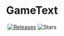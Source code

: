 <h1 align="center">GameText</h1>
<p align="center">
  <a href="https://github.com/SuperScript-PRC/ToolDelta/releases"><img src="https://img.shields.io/github/v/release/SuperScript-PRC/ToolDelta?display_name=tag&sort=semver" alt="Releases"></a>
  <img src="https://img.shields.io/github/stars/SuperScript-PRC/ToolDelta.svg?style=falt" alt="Stars">
</p>
